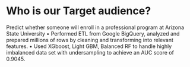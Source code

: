 # Who is our Target audience?

Predict whether someone will enroll in a professional program at Arizona State University
• Performed ETL from Google BigQuery, analyzed and prepared millions of rows by cleaning and transforming into relevant features.
• Used XGboost, Light GBM, Balanced RF to handle highly imbalanced data set with undersampling to achieve an AUC score of 0.9045.
